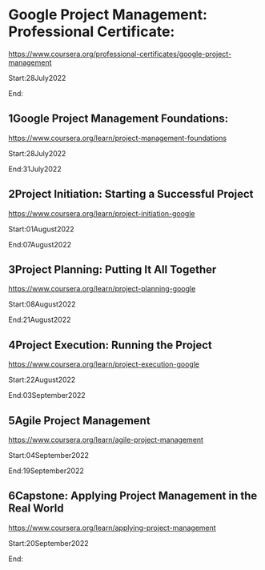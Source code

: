 # Google Project Management: Professional Certificate:
https://www.coursera.org/professional-certificates/google-project-management

Start:28July2022

End:

## 1Google Project Management Foundations:
https://www.coursera.org/learn/project-management-foundations

Start:28July2022

End:31July2022

## 2Project Initiation: Starting a Successful Project

https://www.coursera.org/learn/project-initiation-google

Start:01August2022

End:07August2022

##  3Project Planning: Putting It All Together

https://www.coursera.org/learn/project-planning-google

Start:08August2022

End:21August2022

##  4Project Execution: Running the Project

https://www.coursera.org/learn/project-execution-google

Start:22August2022

End:03September2022

## 5Agile Project Management

https://www.coursera.org/learn/agile-project-management

Start:04September2022

End:19September2022

## 6Capstone: Applying Project Management in the Real World

https://www.coursera.org/learn/applying-project-management

Start:20September2022

End:
